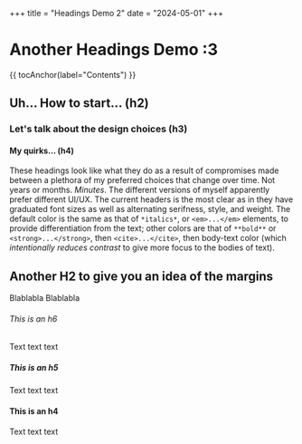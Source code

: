 +++
title = "Headings Demo 2"
date = "2024-05-01"
+++

# Another Headings Demo :3

{{ tocAnchor(label="Contents") }}

## Uh… How to start… (h2)

### Let's talk about the design choices (h3)

#### My quirks… (h4)

These headings look like what they do as a result of compromises made between a
plethora of my preferred choices that change over time. Not years or months.
*Minutes*. The different versions of myself apparently prefer different UI/UX.
The current headers is the most clear as in they have graduated font sizes as
well as alternating serifness, style, and weight. The default color is the same
as that of `*italics*`, or `<em>...</em>` elements, to provide differentiation
from the text; other colors are that of `**bold**` or `<strong>...</strong>`,
then `<cite>...</cite>`, then body-text color (which *intentionally reduces
contrast* to give more focus to the bodies of text).

## Another H2 to give you an idea of the margins

Blablabla Blablabla

###### This is an h6

Text text text

##### This is an h5

Text text text

#### This is an h4

Text text text
